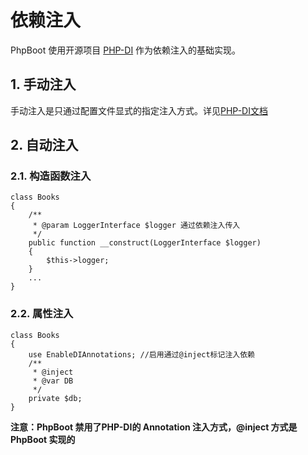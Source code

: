 # 依赖注入
PhpBoot 使用开源项目 [PHP-DI](http://php-di.org/) 作为依赖注入的基础实现。

## 1. 手动注入
手动注入是只通过配置文件显式的指定注入方式。详见[PHP-DI文档](http://php-di.org/) 

## 2. 自动注入


### 2.1. 构造函数注入

```
class Books
{
    /**
     * @param LoggerInterface $logger 通过依赖注入传入
     */
    public function __construct(LoggerInterface $logger)
    {
        $this->logger;
    }
    ...
}
```



### 2.2. 属性注入

```
class Books
{
    use EnableDIAnnotations; //启用通过@inject标记注入依赖
    /**
     * @inject 
     * @var DB
     */
    private $db;
}
```

**注意：PhpBoot 禁用了PHP-DI的 Annotation 注入方式，@inject 方式是 PhpBoot 实现的**

